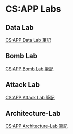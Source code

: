 # CS:APP Labs

## Data Lab
[CS:APP Data Lab 筆記](https://hackmd.io/@Appmedia/CSAPP_Data_Lab)
## Bomb Lab
[CS:APP Bomb Lab 筆記](https://hackmd.io/@Appmedia/CSAPP_Bomb_Lab)
## Attack Lab
[CS:APP Attack Lab 筆記](https://hackmd.io/@Appmedia/CSAPP_Attack_Lab)
## Architecture-Lab
[CS:APP Architecture-Lab 筆記](https://hackmd.io/@Appmedia/CSAPP_Architecture-Lab)
